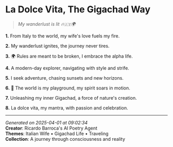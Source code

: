# La Dolce Vita, The Gigachad Way

> *My wanderlust is lit 🔥🇮🇹🌍*

**1.** From Italy to the world, my wife's love fuels my fire.


**2.** My wanderlust ignites, the journey never tires.


**3.** 🌍 Rules are meant to be broken, I embrace the alpha life.


**4.** A modern-day explorer, navigating with style and strife.


**5.** I seek adventure, chasing sunsets and new horizons.


**6.** 💪 The world is my playground, my spirit soars in motion.


**7.** Unleashing my inner Gigachad, a force of nature's creation.


**8.** La dolce vita, my mantra, with passion and celebration.



---

*Generated on 2025-04-01 at 09:02:34*  
**Creator**: Ricardo Barroca's AI Poetry Agent  
**Themes**: Italian Wife • Gigachad Life • Traveling  
**Collection**: A journey through consciousness and reality